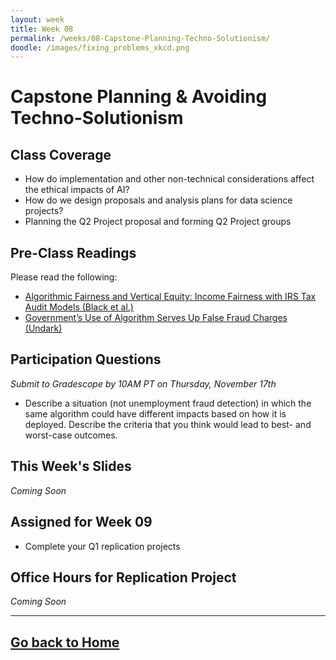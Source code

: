 ```yaml
---
layout: week
title: Week 08
permalink: /weeks/08-Capstone-Planning-Techno-Solutionism/
doodle: /images/fixing_problems_xkcd.png
---
```


# Capstone Planning & Avoiding Techno-Solutionism

## Class Coverage
* How do implementation and other non-technical considerations affect the ethical impacts of AI? 
* How do we design proposals and analysis plans for data science projects?
* Planning the Q2 Project proposal and forming Q2 Project groups

## Pre-Class Readings
Please read the following:
* [Algorithmic Fairness and Vertical Equity: Income Fairness with IRS Tax Audit Models (Black et al.)](https://arxiv.org/abs/2206.09875)
* [Government’s Use of Algorithm Serves Up False Fraud Charges (Undark)](https://undark.org/2020/06/01/michigan-unemployment-fraud-algorithm/)

## Participation Questions 
_Submit to Gradescope by 10AM PT on Thursday, November 17th_
* Describe a situation (not unemployment fraud detection) in which the same algorithm could have different impacts based on how it is deployed. Describe the criteria that you think would lead to best- and worst-case outcomes.

## This Week's Slides
*Coming Soon*

## Assigned for Week 09
* Complete your Q1 replication projects

## Office Hours for Replication Project
*Coming Soon*

---
[Go back to Home](https://nanrahman.github.io/capstone-responsible-ai/)
---
